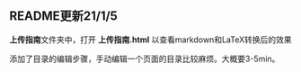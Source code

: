 ## README更新21/1/5



**上传指南**文件夹中，打开 **上传指南.html** 以查看markdown和LaTeX转换后的效果



添加了目录的编辑步骤，手动编辑一个页面的目录比较麻烦。大概要3-5min。



